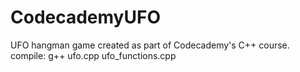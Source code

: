 # CodecademyUFO
UFO hangman game created as part of Codecademy's C++ course.
compile: g++ ufo.cpp ufo_functions.cpp
